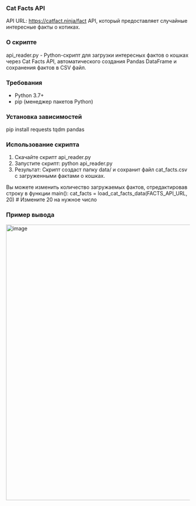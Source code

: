 ### Cat Facts API

API URL: https://catfact.ninja/fact
API, который предоставляет случайные интересные факты о котиках.

### О скрипте

api_reader.py - Python-скрипт для загрузки интересных фактов о кошках через Cat Facts API, автоматического создания Pandas DataFrame и сохранения фактов в CSV файл.

### Требования

- Python 3.7+
- pip (менеджер пакетов Python)

### Установка зависимостей

pip install requests tqdm pandas

### Использование скрипта

1. Скачайте скрипт api_reader.py
2. Запустите скрипт:
  python api_reader.py
3. Результат: Скрипт создаст папку data/ и сохранит файл cat_facts.csv с загруженными фактами о кошках.

Вы можете изменить количество загружаемых фактов, отредактировав строку в функции main():
cat_facts = load_cat_facts_data(FACTS_API_URL, 20)  # Измените 20 на нужное число

### Пример вывода
<img width="1603" height="754" alt="image" src="https://github.com/user-attachments/assets/ef89903b-cc65-4a2b-9f6f-9d39fc1fc584" />
